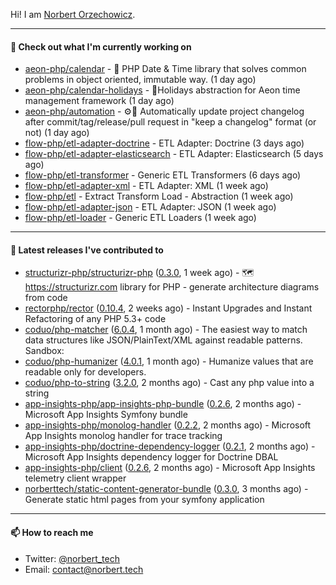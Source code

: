 Hi!
I am [Norbert Orzechowicz](https://norbert.tech/).

---

#### 👷 Check out what I'm currently working on

- [aeon-php/calendar](https://github.com/aeon-php/calendar) - 📅 PHP Date &amp; Time library that solves common problems in object oriented, immutable way.  (1 day ago)
- [aeon-php/calendar-holidays](https://github.com/aeon-php/calendar-holidays) - 🎄Holidays abstraction for Aeon time management framework  (1 day ago)
- [aeon-php/automation](https://github.com/aeon-php/automation) - ⚙️📝 Automatically update project changelog after commit/tag/release/pull request in &#34;keep a changelog&#34; format (or not)  (1 day ago)
- [flow-php/etl-adapter-doctrine](https://github.com/flow-php/etl-adapter-doctrine) - ETL Adapter: Doctrine (3 days ago)
- [flow-php/etl-adapter-elasticsearch](https://github.com/flow-php/etl-adapter-elasticsearch) - ETL Adapter: Elasticsearch (5 days ago)
- [flow-php/etl-transformer](https://github.com/flow-php/etl-transformer) - Generic ETL Transformers (6 days ago)
- [flow-php/etl-adapter-xml](https://github.com/flow-php/etl-adapter-xml) - ETL Adapter: XML (1 week ago)
- [flow-php/etl](https://github.com/flow-php/etl) - Extract Transform Load - Abstraction (1 week ago)
- [flow-php/etl-adapter-json](https://github.com/flow-php/etl-adapter-json) - ETL Adapter: JSON (1 week ago)
- [flow-php/etl-loader](https://github.com/flow-php/etl-loader) - Generic ETL Loaders (1 week ago)

---

#### 🔭 Latest releases I've contributed to

- [structurizr-php/structurizr-php](https://github.com/structurizr-php/structurizr-php) ([0.3.0](https://github.com/structurizr-php/structurizr-php/releases/tag/0.3.0), 1 week ago) - 🗺 https://structurizr.com library for PHP - generate architecture diagrams from code
- [rectorphp/rector](https://github.com/rectorphp/rector) ([0.10.4](https://github.com/rectorphp/rector/releases/tag/0.10.4), 2 weeks ago) - Instant Upgrades and Instant Refactoring of any PHP 5.3&#43; code
- [coduo/php-matcher](https://github.com/coduo/php-matcher) ([6.0.4](https://github.com/coduo/php-matcher/releases/tag/6.0.4), 1 month ago) - The easiest way to match data structures like JSON/PlainText/XML against readable patterns. Sandbox:
- [coduo/php-humanizer](https://github.com/coduo/php-humanizer) ([4.0.1](https://github.com/coduo/php-humanizer/releases/tag/4.0.1), 1 month ago) - Humanize values that are readable only for developers.
- [coduo/php-to-string](https://github.com/coduo/php-to-string) ([3.2.0](https://github.com/coduo/php-to-string/releases/tag/3.2.0), 2 months ago) - Cast any php value into a string 
- [app-insights-php/app-insights-php-bundle](https://github.com/app-insights-php/app-insights-php-bundle) ([0.2.6](https://github.com/app-insights-php/app-insights-php-bundle/releases/tag/0.2.6), 2 months ago) - Microsoft App Insights Symfony bundle 
- [app-insights-php/monolog-handler](https://github.com/app-insights-php/monolog-handler) ([0.2.2](https://github.com/app-insights-php/monolog-handler/releases/tag/0.2.2), 2 months ago) - Microsoft App Insights monolog handler for trace tracking
- [app-insights-php/doctrine-dependency-logger](https://github.com/app-insights-php/doctrine-dependency-logger) ([0.2.1](https://github.com/app-insights-php/doctrine-dependency-logger/releases/tag/0.2.1), 2 months ago) - Microsoft App Insights dependency logger for Doctrine DBAL
- [app-insights-php/client](https://github.com/app-insights-php/client) ([0.2.6](https://github.com/app-insights-php/client/releases/tag/0.2.6), 2 months ago) - Microsoft App Insights telemetry client wrapper
- [norberttech/static-content-generator-bundle](https://github.com/norberttech/static-content-generator-bundle) ([0.3.0](https://github.com/norberttech/static-content-generator-bundle/releases/tag/0.3.0), 3 months ago) - Generate static html pages from your symfony application

---

#### 📫 How to reach me

- Twitter: [@norbert_tech](https://twitter.com/norbert_tech)
- Email: [contact@norbert.tech](mailto://contact@norbert.tech)